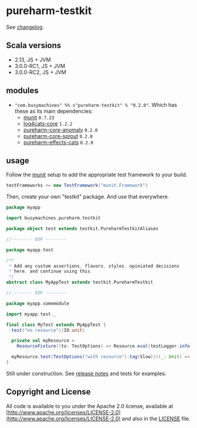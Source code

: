# pureharm-testkit

See [changelog](./CHANGELOG.md).

## Scala versions

- 2.13, JS + JVM
- 3.0.0-RC1, JS + JVM
- 3.0.0-RC2, JS + JVM

## modules

- `"com.busymachines" %% s"pureharm-testkit" % "0.2.0"`. Which has these as its main dependencies:
  - [munit](https://github.com/scalameta/munit/releases) `0.7.23`
  - [log4cats-core](https://github.com/typelevel/log4cats/releases) `1.2.2`
  - [pureharm-core-anomaly](https://github.com/busymachines/pureharm-core/releases) `0.2.0`
  - [pureharm-core-sprout](https://github.com/busymachines/pureharm-core/releases) `0.2.0`
  - [pureharm-effects-cats](https://github.com/busymachines/pureharm-effects-cats/releases) `0.2.0`

## usage

Follow the [munit](https://scalameta.org/munit/docs/getting-started.html) setup to add the appropriate test framework to your build.

```scala
testFrameworks += new TestFramework("munit.Framework")
```

Then, create your own "testkit" package. And use that everywhere.

```scala
package myapp

import busymachines.pureharm.testkit

package object test extends testkit.PureharmTestkitAliases

//-------- EOF --------

package myapp.test

/**
 * Add any custom assertions, flavors, styles, opiniated decisions
 * here, and continue using this.
 */
abstract class MyAppTest extends testkit.PureharmTestkit

//-------- EOF --------

package myapp.somemodule

import myapp.test._

final class MyTest extends MyAppTest {
  test("no resource")(IO.unit)

  private val myResource =
    ResourceFixture((to: TestOptions) => Resource.eval(testLogger.info(s"Making: $to") >> Timer[IO].sleep(10.millis)))

  myResource.test(TestOptions("with resource").tag(Slow))((_: Unit) => testLogger.info("Executing test w/ resource"))
}
```

Still under construction. See [release notes](https://github.com/busymachines/pureharm-testkit/releases) and tests for examples.

## Copyright and License

All code is available to you under the Apache 2.0 license, available
at [http://www.apache.org/licenses/LICENSE-2.0](http://www.apache.org/licenses/LICENSE-2.0) and also in
the [LICENSE](./LICENSE) file.
